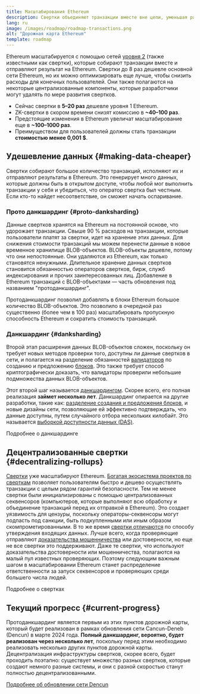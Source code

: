```yaml
---
title: Масштабирования Ethereum
description: Свертки объединяют транзакции вместе вне цепи, уменьшая расходы пользователя. Однако сейчас свертки используют данные слишком дорогим способом, ограничивая удешевление транзакций. Прото-данкшардинг исправляет это.
lang: ru
image: /images/roadmap/roadmap-transactions.png
alt: "Дорожная карта Ethereum"
template: roadmap
---
```


Ethereum масштабируется с помощью сетей [уровня 2](/layer-2/#rollups) (также известными как свертки), которые собирают транзакции вместе и отправляют результат на Ethereum. Свертки до 8 раз дешевле основной сети Ethereum, но их можно оптимизировать еще лучше, чтобы снизить расходы для конечных пользователей. Они также полагаются на некоторые централизованные компоненты, которые разработчики могут удалять по мере развития свертков.

<InfoBanner mb={8} title="Расходы на транзакции">
  <ul style={{ marginBottom: 0 }}>
    <li>Сейчас свертки в <strong>5–20 раз</strong> дешевле уровня 1 Ethereum.</li>
    <li>ZK-свертки в скором времени снизят комиссию в <strong>~40–100 раз</strong>.</li>
    <li>Предстоящие изменения в Ethereum увеличат масштабирование еще в <strong>~100–1000 раз</strong>.</li>
    <li style={{ marginBottom: 0 }}>Преимуществом для пользователей должны стать транзакции <strong>стоимостью менее 0,001 $</strong>.</li>
  </ul>
</InfoBanner>

## Удешевление данных {#making-data-cheaper}

Свертки собирают большое количество транзакций, исполняют их и отправляют результаты в Ethereum. Это генерирует много данных, которые должны быть в открытом доступе, чтобы любой мог выполнить транзакции у себя и убедиться, что оператор свертка был честным. Если кто-то найдет несоответствие, он сможет начать оспаривание.

### Прото данкшардинг {#proto-danksharding}

Данные свертков хранятся на Ethereum на постоянной основе, что удорожает транзакции. Свыше 90 % расходов на транзакции, которые пользователи платят за свертки, идет на хранение этих данных. Для снижения стоимости транзакций мы можем перенести данные в новое временное хранилище BLOB-объектов. BLOB-объекты дешевле, потому что они непостоянные. Они удаляются из Ethereum, как только становятся ненужными. Длительное хранение данных свертков становится обязанностью операторов свертков, бирж, служб индексирования и прочих заинтересованных лиц. Добавление в Ethereum транзакций с BLOB-объектами — часть обновления под названием "протоданкшардинг".

Протоданкшардинг позволил добавлять в блоки Ethereum большое количество BLOB-объектов. Это позволило в очередной раз существенно (более чем в 100 раз) масштабировать пропускную способность Ethereum и сократить стоимость транзакций.

### Данкшардинг {#danksharding}

Второй этап расширения данных BLOB-объектов сложен, поскольку он требует новых методов проверки того, доступны ли данные свертков в сети, и полагается на разделение обязанностей [валидаторов](/glossary/#validator) по созданию и предложению [блоков](/glossary/#block). Это также требует способ криптографически доказать, что валидаторы проверили небольшие подмножества данных BLOB-объектов.

Этот второй шаг называется [данкшардингом](/roadmap/danksharding/). Скорее всего, его полная реализация **займет несколько лет**. Данкшардинг опирается на другие разработки, такие как: [разделение создания и предложения блоков](/roadmap/pbs), и новые дизайны сети, позволяющие ей эффективно подтверждать, что данные доступны, путем случайного отбора нескольких килобайт. Это называется [выборкой доступности данных (DAS)](/developers/docs/data-availability).

<ButtonLink variant="outline-color" to="/roadmap/danksharding/">Подробнее о данкшардинге</ButtonLink>

## Децентрализованные свертки {#decentralizing-rollups}

[Свертки](/layer-2) уже масштабируют Ethereum. [Богатая экосистема проектов по сверткам](https://l2beat.com/scaling/tvl) позволяет пользователям быстро и дешево осуществлять транзакции с целым рядом гарантий безопасности. Тем не менее свертки были инициализированы с помощью централизованных секвенсоров (компьютеров, которые выполняют всю обработку и объединение транзакций перед их отправкой в Ethereum). Это создает уязвимость для цензуры, поскольку операторы-секвенсоры могут подпасть под санкции, быть подкупленными или иным образом скомпрометированными. В то же время [свертки отличаются](https://l2beat.com) по способу утверждения входящих данных. Лучше всего, когда проверяющие отправляют [доказательства мошенничества](/glossary/#fraud-proof) или достоверности, но еще не все свертки это поддерживают. Даже те свертки, что используют доказательства достоверности или мошенничества, полагаются на малый пул известных проверяющих. Поэтому следующим важным шагом в масштабировании Ethereum станет распределение ответственности за запуск секвенсоров и проверяющих среди большего числа людей.

<ButtonLink variant="outline-color" to="/developers/docs/scaling/">Подробнее о свертках</ButtonLink>

## Текущий прогресс {#current-progress}

Протоданкшардинг является первым из этих пунктов дорожной карты, который будет реализован в рамках обновления сети Cancun-Deneb (Dencun) в марте 2024 года. **Полный данкшардинг, вероятно, будет реализован через несколько лет**, поскольку перед этим необходимо реализовать несколько других пунктов дорожной карты. Децентрализация инфраструктуры свертков, скорее всего, будет проходить поэтапно: существует множество разных свертков, которые создают немного разные системы, и они с разной скоростью станут полностью децентрализованными.

[Подробнее об обновлении сети Dencun](/roadmap/dencun/)

<QuizWidget quizKey="scaling" />
